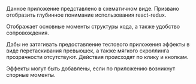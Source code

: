 Данное приложение представлено в схематичном виде.
Призвано отобразить глубинное понимание использования react-redux.

Отображает основные моменты структуры кода, а также удобство сопровождения. 

Дабы не затягивать предоставление тестового приложения эффекты в виде перетаскивания превьюшек, а также мягкого скроллинга прозрачности отсутствуют. Действия происходят по клику и кнопкам.

Эффекты могут быть добавлены, если по приложению возникнут спорные моменты.
 
